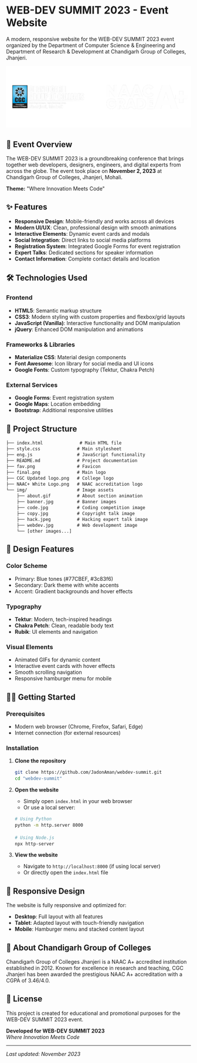 # WEB-DEV SUMMIT 2023 - Event Website

A modern, responsive website for the WEB-DEV SUMMIT 2023 event organized by the Department of Computer Science & Engineering and Department of Research & Development at Chandigarh Group of Colleges, Jhanjeri.

![Website Preview](final.png)

## 🎯 Event Overview

The WEB-DEV SUMMIT 2023 is a groundbreaking conference that brings together web developers, designers, engineers, and digital experts from across the globe. The event took place on **November 2, 2023** at Chandigarh Group of Colleges, Jhanjeri, Mohali.

**Theme:** "Where Innovation Meets Code"

## ✨ Features

- **Responsive Design**: Mobile-friendly and works across all devices
- **Modern UI/UX**: Clean, professional design with smooth animations
- **Interactive Elements**: Dynamic event cards and modals
- **Social Integration**: Direct links to social media platforms
- **Registration System**: Integrated Google Forms for event registration
- **Expert Talks**: Dedicated sections for speaker information
- **Contact Information**: Complete contact details and location

## 🛠️ Technologies Used

### Frontend
- **HTML5**: Semantic markup structure
- **CSS3**: Modern styling with custom properties and flexbox/grid layouts
- **JavaScript (Vanilla)**: Interactive functionality and DOM manipulation
- **jQuery**: Enhanced DOM manipulation and animations

### Frameworks & Libraries
- **Materialize CSS**: Material design components
- **Font Awesome**: Icon library for social media and UI icons
- **Google Fonts**: Custom typography (Tektur, Chakra Petch)

### External Services
- **Google Forms**: Event registration system
- **Google Maps**: Location embedding
- **Bootstrap**: Additional responsive utilities

## 📁 Project Structure

```
├── index.html              # Main HTML file
├── style.css              # Main stylesheet
├── eng.js                 # JavaScript functionality
├── README.md              # Project documentation
├── fav.png                # Favicon
├── final.png              # Main logo
├── CGC Updated logo.png   # College logo
├── NAAC+ White Logo.png   # NAAC accreditation logo
└── img/                   # Image assets
    ├── about.gif          # About section animation
    ├── banner.jpg         # Banner images
    ├── code.jpg           # Coding competition image
    ├── copy.jpg           # Copyright talk image
    ├── hack.jpeg          # Hacking expert talk image
    ├── webdev.jpg         # Web development image
    └── [other images...]
```

## 🎨 Design Features

### Color Scheme
- Primary: Blue tones (#77CBEF, #3c83f6)
- Secondary: Dark theme with white accents
- Accent: Gradient backgrounds and hover effects

### Typography
- **Tektur**: Modern, tech-inspired headings
- **Chakra Petch**: Clean, readable body text
- **Rubik**: UI elements and navigation

### Visual Elements
- Animated GIFs for dynamic content
- Interactive event cards with hover effects
- Smooth scrolling navigation
- Responsive hamburger menu for mobile

## 🏃‍♂️ Getting Started

### Prerequisites
- Modern web browser (Chrome, Firefox, Safari, Edge)
- Internet connection (for external resources)

### Installation

1. **Clone the repository**
   ```bash
   git clone https://github.com/JadonAman/webdev-summit.git
   cd "webdev-summit"
   ```

2. **Open the website**
   - Simply open `index.html` in your web browser
   - Or use a local server:
   ```bash
   # Using Python
   python -m http.server 8000
   
   # Using Node.js
   npx http-server
   ```

3. **View the website**
   - Navigate to `http://localhost:8000` (if using local server)
   - Or directly open the `index.html` file

## 📱 Responsive Design

The website is fully responsive and optimized for:
- **Desktop**: Full layout with all features
- **Tablet**: Adapted layout with touch-friendly navigation
- **Mobile**: Hamburger menu and stacked content layout

## 🏫 About Chandigarh Group of Colleges

Chandigarh Group of Colleges Jhanjeri is a NAAC A+ accredited institution established in 2012. Known for excellence in research and teaching, CGC Jhanjeri has been awarded the prestigious NAAC A+ accreditation with a CGPA of 3.46/4.0.


## 📄 License

This project is created for educational and promotional purposes for the WEB-DEV SUMMIT 2023 event.


**Developed for WEB-DEV SUMMIT 2023**  
*Where Innovation Meets Code*

---

*Last updated: November 2023*
